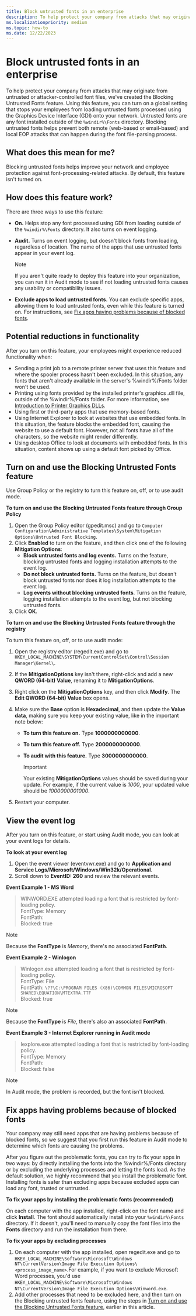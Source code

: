 ```yaml
---
title: Block untrusted fonts in an enterprise
description: To help protect your company from attacks that may originate from untrusted or attacker controlled font files, we've created the Blocking Untrusted Fonts feature.
ms.localizationpriority: medium
ms.topic: how-to
ms.date: 12/22/2023
---
```


# Block untrusted fonts in an enterprise

To help protect your company from attacks that may originate from untrusted or attacker-controlled font files, we've created the Blocking Untrusted Fonts feature. Using this feature, you can turn on a global setting that stops your employees from loading untrusted fonts processed using the Graphics Device Interface (GDI) onto your network. Untrusted fonts are any font installed outside of the `%windir%\Fonts` directory. Blocking untrusted fonts helps prevent both remote (web-based or email-based) and local EOP attacks that can happen during the font file-parsing process.

## What does this mean for me?

Blocking untrusted fonts helps improve your network and employee protection against font-processing-related attacks. By default, this feature isn't turned on.

## How does this feature work?

There are three ways to use this feature:

- **On.** Helps stop any font processed using GDI from loading outside of the `%windir%\Fonts` directory. It also turns on event logging.

- **Audit.** Turns on event logging, but doesn't block fonts from loading, regardless of location. The name of the apps that use untrusted fonts appear in your event log.

  > [!NOTE]
  > If you aren't quite ready to deploy this feature into your organization, you can run it in Audit mode to see if not loading untrusted fonts causes any usability or compatibility issues.

- **Exclude apps to load untrusted fonts.** You can exclude specific apps, allowing them to load untrusted fonts, even while this feature is turned on. For instructions, see [Fix apps having problems because of blocked fonts](#fix-apps-having-problems-because-of-blocked-fonts).

## Potential reductions in functionality

After you turn on this feature, your employees might experience reduced functionality when:

- Sending a print job to a remote printer server that uses this feature and where the spooler process hasn't been excluded. In this situation, any fonts that aren't already available in the server's %windir%/Fonts folder won't be used.
- Printing using fonts provided by the installed printer's graphics .dll file, outside of the %windir%/Fonts folder. For more information, see [Introduction to Printer Graphics DLLs](/windows-hardware/drivers/print/introduction-to-printer-graphics-dlls).
- Using first or third-party apps that use memory-based fonts.
- Using Internet Explorer to look at websites that use embedded fonts. In this situation, the feature blocks the embedded font, causing the website to use a default font. However, not all fonts have all of the characters, so the website might render differently.
- Using desktop Office to look at documents with embedded fonts. In this situation, content shows up using a default font picked by Office.

## Turn on and use the Blocking Untrusted Fonts feature

Use Group Policy or the registry to turn this feature on, off, or to use audit mode.

**To turn on and use the Blocking Untrusted Fonts feature through Group Policy**

1. Open the Group Policy editor (gpedit.msc) and go to `Computer Configuration\Administrative Templates\System\Mitigation Options\Untrusted Font Blocking`.
2. Click **Enabled** to turn on the feature, and then click one of the following **Mitigation Options**:
    - **Block untrusted fonts and log events.** Turns on the feature, blocking untrusted fonts and logging installation attempts to the event log.
    - **Do not block untrusted fonts.** Turns on the feature, but doesn't block untrusted fonts nor does it log installation attempts to the event log.
    - **Log events without blocking untrusted fonts**. Turns on the feature, logging installation attempts to the event log, but not blocking untrusted fonts.
3. Click **OK**.

**To turn on and use the Blocking Untrusted Fonts feature through the registry**

To turn this feature on, off, or to use audit mode:

1. Open the registry editor (regedit.exe) and go to `HKEY_LOCAL_MACHINE\SYSTEM\CurrentControlSet\Control\Session Manager\Kernel\`.
2. If the **MitigationOptions** key isn't there, right-click and add a new **QWORD (64-bit) Value**, renaming it to **MitigationOptions**.
3. Right click on the **MitigationOptions** key, and then click **Modify**. The **Edit QWORD (64-bit) Value** box opens.
4. Make sure the **Base** option is **Hexadecimal**, and then update the **Value data**, making sure you keep your existing value, like in the important note below:
   - **To turn this feature on.** Type **1000000000000**.
   - **To turn this feature off.** Type **2000000000000**.
   - **To audit with this feature.** Type **3000000000000**.

     > [!IMPORTANT]
     > Your existing **MitigationOptions** values should be saved during your update. For example, if the current value is *1000*, your updated value should be *1000000001000*.

5. Restart your computer.

## View the event log

After you turn on this feature, or start using Audit mode, you can look at your event logs for details.

**To look at your event log**

1. Open the event viewer (eventvwr.exe) and go to **Application and Service Logs/Microsoft/Windows/Win32k/Operational**.
2. Scroll down to **EventID: 260** and review the relevant events.

  **Event Example 1 - MS Word**

  > WINWORD.EXE attempted loading a font that is restricted by font-loading policy.<br>
  > FontType: Memory<br>
  > FontPath:<br>
  > Blocked: true<br>

  > [!NOTE]
  > Because the **FontType** is *Memory*, there's no associated **FontPath**.

  **Event Example 2 - Winlogon**

  > Winlogon.exe attempted loading a font that is restricted by font-loading policy.<br>
  > FontType: File<br>
  > FontPath: `\??\C:\PROGRAM FILES (X86)\COMMON FILES\MICROSOFT SHARED\EQUATION\MTEXTRA.TTF`<br>
  > Blocked: true<br>

  > [!NOTE]
  > Because the **FontType** is *File*, there's also an associated **FontPath**.

  **Event Example 3 - Internet Explorer running in Audit mode**

  > Iexplore.exe attempted loading a font that is restricted by font-loading policy.<br>
  > FontType: Memory<br>
  > FontPath:<br>
  > Blocked: false<br>

  > [!NOTE]
  > In Audit mode, the problem is recorded, but the font isn't blocked.

## Fix apps having problems because of blocked fonts

Your company may still need apps that are having problems because of blocked fonts, so we suggest that you first run this feature in Audit mode to determine which fonts are causing the problems.

After you figure out the problematic fonts, you can try to fix your apps in two ways: by directly installing the fonts into the %windir%/Fonts directory or by excluding the underlying processes and letting the fonts load. As the default solution, we highly recommend that you install the problematic font. Installing fonts is safer than excluding apps because excluded apps can load any font, trusted or untrusted.

**To fix your apps by installing the problematic fonts (recommended)**

On each computer with the app installed, right-click on the font name and click **Install**. The font should automatically install into your `%windir%\Fonts` directory. If it doesn't, you'll need to manually copy the font files into the **Fonts** directory and run the installation from there.

**To fix your apps by excluding processes**

1.  On each computer with the app installed, open regedit.exe and go to `HKEY_LOCAL_MACHINE\Software\Microsoft\Windows NT\CurrentVersion\Image File Execution Options\<process_image_name>`.For example, if you want to exclude Microsoft Word processes, you'd use `HKEY_LOCAL_MACHINE\Software\Microsoft\Windows NT\CurrentVersion\Image File Execution Options\Winword.exe`.
2.  Add other processes that need to be excluded here, and then turn on the Blocking untrusted fonts feature, using the steps in [Turn on and use the Blocking Untrusted Fonts feature](#turn-on-and-use-the-blocking-untrusted-fonts-feature), earlier in this article.

